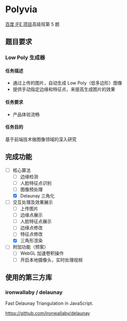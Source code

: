 # Polyvia

<a href="https://github.com/baidu-ife/ife">百度 IFE 项目</a>高级班第 5 题

## 题目要求

### Low Poly 生成器

#### 任务描述

- 通过上传的图片，自动生成 Low Poly（低多边形）图像
- 提供手动指定边缘和特征点，来提高生成图片的效果

#### 任务要求

- 产品体验流畅

#### 任务目的

基于前端技术做图像领域的深入研究

## 完成功能

- [ ] 核心算法
  - [ ] 边缘检测
  - [ ] 人脸特征点识别
  - [ ] 图像预处理
  - [x] Delaunay 三角化
- [ ] 交互处理及效果展示
  - [ ] 上传图片
  - [ ] 边缘点展示
  - [ ] 人脸特征点展示
  - [ ] 边缘点修改
  - [ ] 特征点修改
  - [x] 三角形渲染
- [ ] 附加功能（预案）
  - [ ] WebGL 加速卷积操作
  - [ ] 开启本地摄像头，实时处理视频

## 使用的第三方库

### ironwallaby / delaunay

Fast Delaunay Triangulation in JavaScript.

https://github.com/ironwallaby/delaunay
